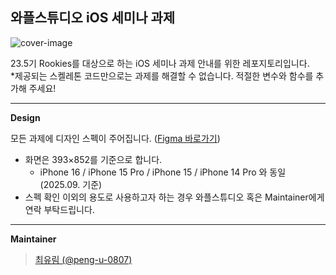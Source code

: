 ## 와플스튜디오 iOS 세미나 과제

![cover-image](https://github.com/user-attachments/assets/07d06c57-3a21-442a-98d8-f6fe45af5db5)

23.5기 Rookies를 대상으로 하는 iOS 세미나 과제 안내를 위한 레포지토리입니다. \
*제공되는 스켈레톤 코드만으로는 과제를 해결할 수 없습니다. 적절한 변수와 함수를 추가해 주세요!

---
**Design**

모든 과제에 디자인 스펙이 주어집니다. ([Figma 바로가기](https://www.figma.com/design/KIqzrz8a5TtwcrhbDkLRHH/iOS-Seminar-(Design)?node-id=0-1&t=53jiAiwPp1hl7K2N-1))
- 화면은 393×852를 기준으로 합니다.
  - iPhone 16 / iPhone 15 Pro / iPhone 15 / iPhone 14 Pro 와 동일 (2025.09. 기준)
- 스펙 확인 이외의 용도로 사용하고자 하는 경우 와플스튜디오 혹은 Maintainer에게 연락 부탁드립니다.

---
**Maintainer**
> [최유림 (@peng-u-0807)](https://github.com/peng-u-0807)
